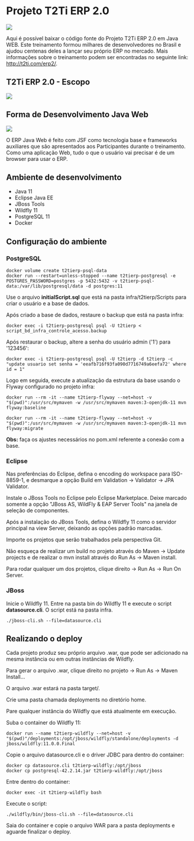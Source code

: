 Projeto T2Ti ERP 2.0
====================

![](http://t2ti.com/images/erp/logo_erp_2.png)

Aqui é possível baixar o código fonte do Projeto T2Ti ERP 2.0 em Java WEB. Este treinamento formou milhares de desenvolvedores no Brasil e ajudou centenas deles a lançar seu próprio ERP no mercado. Mais informações sobre o treinamento podem ser encontradas no seguinte link: http://t2ti.com/erp2/.


## T2Ti ERP 2.0 - Escopo

![](http://t2ti.com/images/erp/t2ti_erp_2.jpg)

## Forma de Desenvolvimento Java Web

![](http://t2ti.com/images/erp/jsf-arch.jpg)

O ERP Java Web é feito com JSF como tecnologia base e frameworks auxiliares que são apresentados aos Participantes durante o treinamento. Como uma aplicação Web, tudo o que o usuário vai precisar é de um browser para usar o ERP.

## Ambiente de desenvolvimento

- Java 11
- Eclipse Java EE
- JBoss Tools
- Wildfly 11
- PostgreSQL 11
- Docker

## Configuração do ambiente

### PostgreSQL

```
docker volume create t2tierp-psql-data
docker run --restart=unless-stopped --name t2tierp-postgresql -e POSTGRES_PASSWORD=postgres -p 5432:5432 -v t2tierp-psql-data:/var/lib/postgresql/data -d postgres:11
```

Use o arquivo __initialScript.sql__ que está na pasta infra/t2tierp/Scripts para criar o usuário e a base de dados.

Após criado a base de dados, restaure o backup que está na pasta infra:

```
docker exec -i t2tierp-postgresql psql -U t2tierp < script_bd_infra_controle_acesso.backup
```

Após restaurar o backup, altere a senha do usuário admin ('1') para '123456':

```
docker exec -i t2tierp-postgresql psql -U t2tierp -d t2tierp -c "update usuario set senha = 'eeafb716f93fa090d7716749a6eefa72' where id = 1"
```

Logo em seguida, execute a atualização da estrutura da base usando o Flyway configurado no projeto infra:

```
docker run --rm -it --name t2tierp-flyway --net=host -v "$(pwd)":/usr/src/mymaven -w /usr/src/mymaven maven:3-openjdk-11 mvn flyway:baseline
```

```
docker run --rm -it --name t2tierp-flyway --net=host -v "$(pwd)":/usr/src/mymaven -w /usr/src/mymaven maven:3-openjdk-11 mvn flyway:migrate
```

**Obs:** faça os ajustes necessários no pom.xml referente a conexão com a base.

### Eclipse

Nas preferências do Eclipse, defina o encoding do workspace para ISO-8859-1, e desmarque a opção Build em Validation -> Validator -> JPA Validator.

Instale o JBoss Tools no Eclipse pelo Eclipse Marketplace. Deixe marcado somente a opção "JBoss AS, WildFly & EAP Server Tools" na janela de seleção de componentes.

Após a instalação do JBoss Tools, defina o Wildfly 11 como o servidor principal na view Server, deixando as opções padrão marcadas.

Importe os projetos que serão trabalhados pela perspectiva Git.

Não esqueça de realizar um build no projeto através do Maven -> Update projects e de realizar o mvn install através do Run As -> Maven install.

Para rodar qualquer um dos projetos, clique direito -> Run As -> Run On Server.

### JBoss

Inicie o Wildfly 11. Entre na pasta bin do Wildfly 11 e execute o script __datasource.cli__. O script está na pasta infra.

```
./jboss-cli.sh --file=datasource.cli 
```

## Realizando o deploy

Cada projeto produz seu próprio arquivo .war, que pode ser adicionado na mesma instância ou em outras instâncias de Wildfly.

Para gerar o arquivo .war, clique direito no projeto -> Run As -> Maven Install...

O arquivo .war estará na pasta target/.

Crie uma pasta chamada deployments no diretório home.

Pare qualquer instância do Wildfly que está atualmente em execução.

Suba o container do Wildfly 11:

```
docker run --name t2tierp-wildfly --net=host -v "$(pwd)"/deployments:/opt/jboss/wildfly/standalone/deployments -d jboss/wildfly:11.0.0.Final
```

Copie o arquivo datasource.cli e o driver JDBC para dentro do container:

```
docker cp datasource.cli t2tierp-wildfly:/opt/jboss
docker cp postgresql-42.2.14.jar t2tierp-wildfly:/opt/jboss
```

Entre dentro do container:

```
docker exec -it t2tierp-wildfly bash
```

Execute o script:

```
./wildfly/bin/jboss-cli.sh --file=datasource.cli
```

Saia do container e copie o arquivo WAR para a pasta deployments e aguarde finalizar o deploy.
